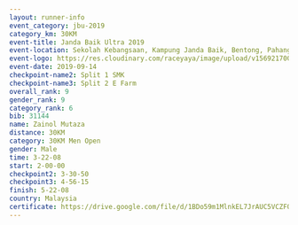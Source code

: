 ```yaml
---
layout: runner-info 
event_category: jbu-2019 
category_km: 30KM 
event-title: Janda Baik Ultra 2019  
event-location: Sekolah Kebangsaan, Kampung Janda Baik, Bentong, Pahang, Malaysia 
event-logo: https://res.cloudinary.com/raceyaya/image/upload/v1569217009/logo/janda-baik_vch1pc.jpg 
event-date: 2019-09-14 
checkpoint-name2: Split 1 SMK 
checkpoint-name3: Split 2 E Farm 
overall_rank: 9
gender_rank: 9
category_rank: 6
bib: 31144
name: Zainol Mutaza
distance: 30KM
category: 30KM Men Open
gender: Male
time: 3-22-08
start: 2-00-00
checkpoint2: 3-30-50
checkpoint3: 4-56-15
finish: 5-22-08
country: Malaysia
certificate: https://drive.google.com/file/d/1BDo59m1MlnkEL7JrAUC5VCZFQaOs4oGU/view?usp=sharing
---
```

